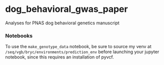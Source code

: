 # dog_behavioral_gwas_paper

Analyses for PNAS dog behavioral genetics manuscript

### Notebooks

To use the `make_genotype_data` notebook, be sure to source my venv at `/seq/vgb/bryc/environments/prediction_env` before launching your jupyter notebook, since this requires an installation of pyvcf.

